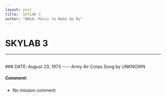 ```yaml
---
layout: post
title:  SKYLAB 3
author: "NASA: Music to Wake Up By"
---
```


# SKYLAB 3
----
<br/>
### DATE: August 23, 1973
----
Army Air Corps Song by UNKNOWN

##### Comment:
* No mission comment
